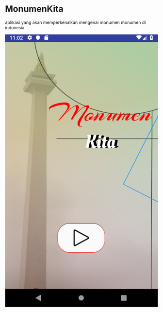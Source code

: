# MonumenKita

aplikasi yang akan memperkenalkan mengenai monumen monumen di indonesia

![screenshot](monumen.jpg)

